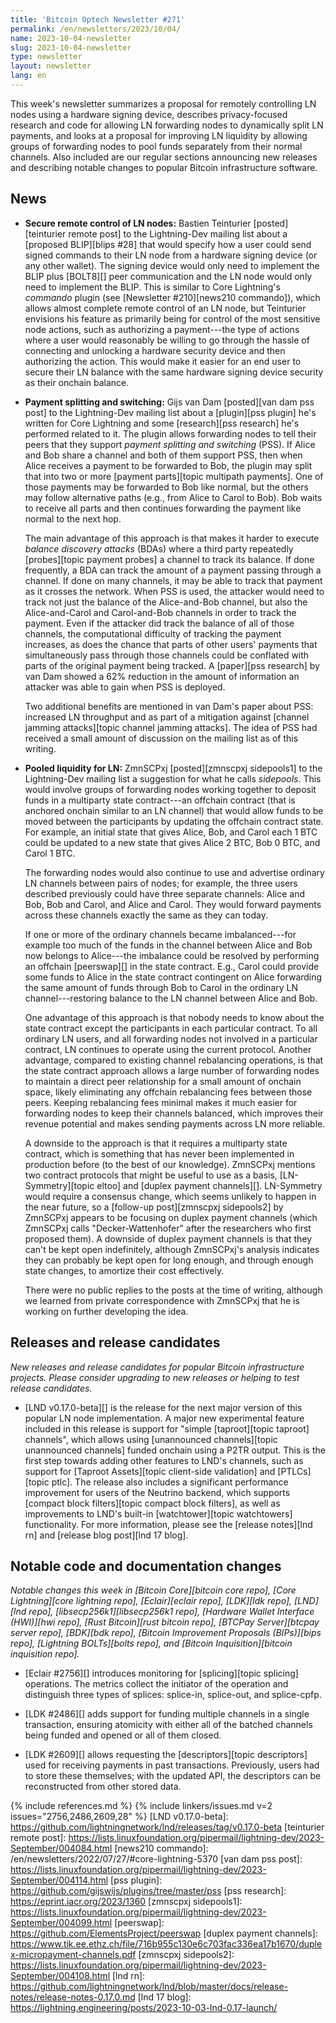 ```yaml
---
title: 'Bitcoin Optech Newsletter #271'
permalink: /en/newsletters/2023/10/04/
name: 2023-10-04-newsletter
slug: 2023-10-04-newsletter
type: newsletter
layout: newsletter
lang: en
---
```

This week's newsletter summarizes a proposal for remotely controlling LN
nodes using a hardware signing device, describes privacy-focused
research and code for allowing LN forwarding nodes to dynamically split
LN payments, and looks at a proposal for improving LN liquidity by
allowing groups of forwarding nodes to pool funds separately from their
normal channels.  Also included are our regular sections announcing new
releases and describing notable changes to popular Bitcoin
infrastructure software.

## News

- **Secure remote control of LN nodes:** Bastien Teinturier
  [posted][teinturier remote post] to the Lightning-Dev mailing list
  about a [proposed BLIP][blips #28] that would specify how a user could
  send signed commands to their LN node from a hardware signing device
  (or any other wallet).  The signing device would only need to
  implement the BLIP plus [BOLT8][] peer communication and the LN node
  would only need to implement the BLIP.  This is similar to Core
  Lightning's _commando_ plugin (see [Newsletter #210][news210
  commando]), which allows almost complete remote control of an LN node,
  but Teinturier envisions his feature as primarily being for control of
  the most sensitive node actions, such as authorizing a payment---the
  type of actions where a user would reasonably be willing to go through
  the hassle of connecting and unlocking a hardware security device and
  then authorizing the action.  This would make it easier for an end
  user to secure their LN balance with the same hardware signing device
  security as their onchain balance.

- **Payment splitting and switching:** Gijs van Dam [posted][van dam pss
  post] to the Lightning-Dev mailing list about a [plugin][pss plugin] he's
  written for Core Lightning and some [research][pss research] he's
  performed related to it.  The plugin allows forwarding nodes to tell
  their peers that they support _payment splitting and switching_ (PSS).
  If Alice and Bob share a channel and both of them support PSS, then when
  Alice receives a payment to be forwarded to Bob, the plugin may split
  that into two or more [payment parts][topic multipath payments].  One
  of those payments may be forwarded to Bob like normal, but the others
  may follow alternative paths (e.g., from Alice to Carol to Bob).  Bob
  waits to receive all parts and then continues forwarding the payment
  like normal to the next hop.

    The main advantage of this approach is that makes it harder to
    execute _balance discovery attacks_ (BDAs) where a third party
    repeatedly [probes][topic payment probes] a channel to track its
    balance.  If done frequently, a BDA can track the amount of a
    payment passing through a channel.  If done on many channels, it may
    be able to track that payment as it crosses the network.  When PSS
    is used, the attacker would need to track not just the balance of
    the Alice-and-Bob channel, but also the Alice-and-Carol and
    Carol-and-Bob channels in order to track the payment.  Even if the
    attacker did track the balance of all of those channels, the
    computational difficulty of tracking the payment increases, as does
    the chance that parts of other users' payments that simultaneously
    pass through those channels could be conflated with parts of the
    original payment being tracked.  A [paper][pss research] by van Dam
    showed a 62% reduction in the amount of information an attacker was
    able to gain when PSS is deployed.

    Two additional benefits are mentioned in van Dam's paper about PSS:
    increased LN throughput and as part of a mitigation against
    [channel jamming attacks][topic channel jamming attacks]. The idea
    of PSS had received a small amount of discussion on the mailing list
    as of this writing.

- **Pooled liquidity for LN:** ZmnSCPxj [posted][zmnscpxj sidepools1] to
  the Lightning-Dev mailing list a suggestion for what he calls
  _sidepools_.  This would involve groups of forwarding nodes working
  together to deposit funds in a multiparty state contract---an offchain
  contract (that is anchored onchain similar to an LN channel) that
  would allow funds to be moved between the participants by updating the
  offchain contract state.  For example, an initial state that gives
  Alice, Bob, and Carol each 1 BTC could be updated to a new state that
  gives Alice 2 BTC, Bob 0 BTC, and Carol 1 BTC.

    The forwarding nodes would also continue to use and advertise
    ordinary LN channels between pairs of nodes; for example, the three
    users described previously could have three separate channels: Alice
    and Bob, Bob and Carol, and Alice and Carol.  They would forward
    payments across these channels exactly the same as they can today.

    If one or more of the ordinary channels became imbalanced---for
    example too much of the funds in the channel between Alice and Bob
    now belongs to Alice---the imbalance could be resolved by performing
    an offchain [peerswap][] in the state contract.  E.g., Carol could
    provide some funds to Alice in the state contract contingent on
    Alice forwarding the same amount of funds through Bob to Carol in
    the ordinary LN channel---restoring balance to the LN channel
    between Alice and Bob.

    One advantage of this approach is that nobody needs to know about the
    state contract except the participants in each particular contract.
    To all ordinary LN users, and all forwarding nodes not involved in a
    particular contract, LN continues to operate using the current
    protocol.  Another advantage, compared to existing channel
    rebalancing operations, is that the state contract approach allows a
    large number of forwarding nodes to maintain a direct peer
    relationship for a small amount of onchain space, likely eliminating
    any offchain rebalancing fees between those peers.  Keeping
    rebalancing fees minimal makes it much easier for forwarding nodes
    to keep their channels balanced, which improves their revenue
    potential and makes sending payments across LN more reliable.

    A downside to the approach is that it requires a multiparty state
    contract, which is something that has never been implemented in
    production before (to the best of our knowledge).  ZmnSCPxj mentions
    two contract protocols that might be useful to use as a basis,
    [LN-Symmetry][topic eltoo] and [duplex payment channels][].
    LN-Symmetry would require a consensus change, which seems unlikely
    to happen in the near future, so a [follow-up post][zmnscpxj
    sidepools2] by ZmnSCPxj appears to be focusing on duplex payment
    channels (which ZmnSCPxj calls "Decker-Wattenhofer" after the
    researchers who first proposed them).  A downside of duplex payment
    channels is that they can't be kept open indefinitely, although
    ZmnSCPxj's analysis indicates they can probably be kept open for
    long enough, and through enough state changes, to amortize their
    cost effectively.

    There were no public replies to the posts at the time of writing,
    although we learned from private correspondence with ZmnSCPxj that
    he is working on further developing the idea.

## Releases and release candidates

*New releases and release candidates for popular Bitcoin infrastructure
projects.  Please consider upgrading to new releases or helping to test
release candidates.*

- [LND v0.17.0-beta][] is the release for the next major version of this
  popular LN node implementation.  A major new experimental feature
  included in this release is support for "simple [taproot][topic
  taproot] channels", which allows using [unannounced channels][topic
  unannounced channels] funded onchain using a P2TR output.  This is the
  first step towards adding other features to LND's channels, such as
  support for [Taproot Assets][topic client-side validation] and
  [PTLCs][topic ptlc].  The release also includes a significant
  performance improvement for users of the Neutrino backend, which
  supports [compact block filters][topic compact block filters], as well
  as improvements to LND's built-in [watchtower][topic watchtowers]
  functionality.  For more information, please see the [release
  notes][lnd rn] and [release blog post][lnd 17 blog].

## Notable code and documentation changes

*Notable changes this week in [Bitcoin Core][bitcoin core repo], [Core
Lightning][core lightning repo], [Eclair][eclair repo], [LDK][ldk repo],
[LND][lnd repo], [libsecp256k1][libsecp256k1 repo], [Hardware Wallet
Interface (HWI)][hwi repo], [Rust Bitcoin][rust bitcoin repo], [BTCPay
Server][btcpay server repo], [BDK][bdk repo], [Bitcoin Improvement
Proposals (BIPs)][bips repo], [Lightning BOLTs][bolts repo], and
[Bitcoin Inquisition][bitcoin inquisition repo].*

- [Eclair #2756][] introduces monitoring for [splicing][topic splicing] operations. The metrics
  collect the initiator of the operation and distinguish three types of splices:
  splice-in, splice-out, and splice-cpfp.

- [LDK #2486][] adds support for funding multiple channels in a single
  transaction, ensuring atomicity with either all of the batched channels being funded
  and opened or all of them closed.

- [LDK #2609][] allows requesting the [descriptors][topic descriptors]
  used for receiving payments in past transactions.  Previously, users
  had to store these themselves; with the updated API, the descriptors
  can be reconstructed from other stored data.

{% include references.md %}
{% include linkers/issues.md v=2 issues="2756,2486,2609,28" %}
[LND v0.17.0-beta]: https://github.com/lightningnetwork/lnd/releases/tag/v0.17.0-beta
[teinturier remote post]: https://lists.linuxfoundation.org/pipermail/lightning-dev/2023-September/004084.html
[news210 commando]: /en/newsletters/2022/07/27/#core-lightning-5370
[van dam pss post]: https://lists.linuxfoundation.org/pipermail/lightning-dev/2023-September/004114.html
[pss plugin]: https://github.com/gijswijs/plugins/tree/master/pss
[pss research]: https://eprint.iacr.org/2023/1360
[zmnscpxj sidepools1]: https://lists.linuxfoundation.org/pipermail/lightning-dev/2023-September/004099.html
[peerswap]: https://github.com/ElementsProject/peerswap
[duplex payment channels]: https://www.tik.ee.ethz.ch/file/716b955c130e6c703fac336ea17b1670/duplex-micropayment-channels.pdf
[zmnscpxj sidepools2]: https://lists.linuxfoundation.org/pipermail/lightning-dev/2023-September/004108.html
[lnd rn]: https://github.com/lightningnetwork/lnd/blob/master/docs/release-notes/release-notes-0.17.0.md
[lnd 17 blog]: https://lightning.engineering/posts/2023-10-03-lnd-0.17-launch/
